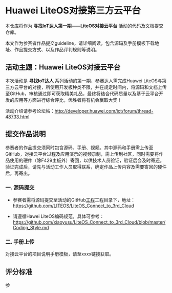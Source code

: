 # Huawei LiteOS对接第三方云平台

本仓库将作为 **寻找IoT达人第一期——LiteOS对接云平台** 活动的代码及文档提交仓库。

本文作为参赛者作品提交guideline，请详细阅读，包含源码及手册模板下载地址、作品提交方式、以及作品评判规则等说明。

## 活动主题：Huawei LiteOS对接云平台

本次活动是 **寻找IoT达人** 系列活动的第一期，参赛达人需完成Huawei LiteOS与第三方云平台的对接，所使用开发板种类不限，并在规定时间内，将源码和文档上传至GitHub，审核通过即可获取精美礼品，最终将结合代码质量以及基于云平台开发的应用等方面进行综合评比，优胜者将有机会赢取大奖！

活动介绍请参考论坛帖：http://developer.huawei.com/ict/forum/thread-48733.html

## 提交作品说明

参赛者的作品提交须同时包含源码、手册、视频。其中源码和手册需上传至GitHub，对接云平台过程及应用演示的视频录制，需上传到社区，同时需要将作品使用的硬件（除F429主板外）寄回，以供技术人员验证，验证后会及时寄还。验证完成后，请先与活动工作人员取得联系，确定作品上传内容及需要寄回的硬件后，再寄出。

### 一. 源码提交

- 参赛者需将源码提交至活动的GitHub[工程](https://github.com/LITEOS/LiteOS_Connect_to_3rd_Cloud "LITEOS/LiteOS_Connect_to_3rd_Cloud")工程目录下，地址：https://github.com/LITEOS/LiteOS_Connect_to_3rd_Cloud

- 请遵循Hawei LiteOS编码规范，具体可参考：https://github.com/xiaoyusu/LiteOS_Connect_to_3rd_Cloud/blob/master/Coding_Style.md


### 二. 手册上传

对接云平台的项目说明手册模板，请至xxxx链接获取。



## 评分标准

参

